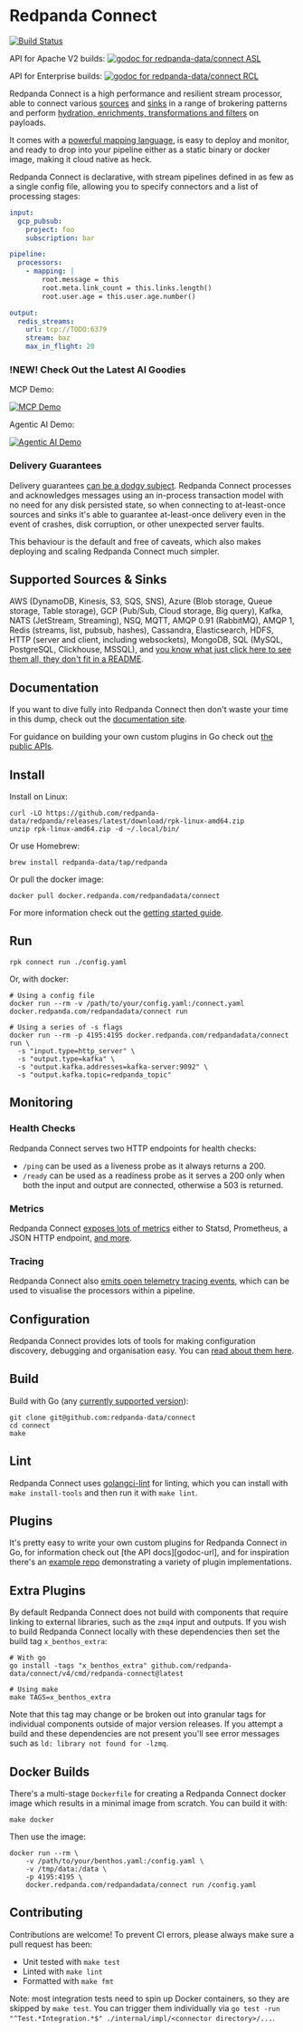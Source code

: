 Redpanda Connect
================

[![Build Status][actions-badge]][actions-url]

API for Apache V2 builds: [![godoc for redpanda-data/connect ASL][godoc-badge]][godoc-url-apache]

API for Enterprise builds: [![godoc for redpanda-data/connect RCL][godoc-badge]][godoc-url-enterprise]

Redpanda Connect is a high performance and resilient stream processor, able to connect various [sources][inputs] and [sinks][outputs] in a range of brokering patterns and perform [hydration, enrichments, transformations and filters][processors] on payloads.

It comes with a [powerful mapping language][bloblang-about], is easy to deploy and monitor, and ready to drop into your pipeline either as a static binary or docker image, making it cloud native as heck.

Redpanda Connect is declarative, with stream pipelines defined in as few as a single config file, allowing you to specify connectors and a list of processing stages:

```yaml
input:
  gcp_pubsub:
    project: foo
    subscription: bar

pipeline:
  processors:
    - mapping: |
        root.message = this
        root.meta.link_count = this.links.length()
        root.user.age = this.user.age.number()

output:
  redis_streams:
    url: tcp://TODO:6379
    stream: baz
    max_in_flight: 20
```

### !NEW! Check Out the Latest AI Goodies

MCP Demo:

[![MCP Demo](https://img.youtube.com/vi/JhF8HMpVmus/0.jpg)](https://www.youtube.com/watch?v=JhF8HMpVmus)

Agentic AI Demo:

[![Agentic AI Demo](https://img.youtube.com/vi/oi8qgtTqQRU/0.jpg)](https://www.youtube.com/watch?v=oi8qgtTqQRU)

### Delivery Guarantees

Delivery guarantees [can be a dodgy subject](https://youtu.be/QmpBOCvY8mY). Redpanda Connect processes and acknowledges messages using an in-process transaction model with no need for any disk persisted state, so when connecting to at-least-once sources and sinks it's able to guarantee at-least-once delivery even in the event of crashes, disk corruption, or other unexpected server faults.

This behaviour is the default and free of caveats, which also makes deploying and scaling Redpanda Connect much simpler.

## Supported Sources & Sinks

AWS (DynamoDB, Kinesis, S3, SQS, SNS), Azure (Blob storage, Queue storage, Table storage), GCP (Pub/Sub, Cloud storage, Big query), Kafka, NATS (JetStream, Streaming), NSQ, MQTT, AMQP 0.91 (RabbitMQ), AMQP 1, Redis (streams, list, pubsub, hashes), Cassandra, Elasticsearch, HDFS, HTTP (server and client, including websockets), MongoDB, SQL (MySQL, PostgreSQL, Clickhouse, MSSQL), and [you know what just click here to see them all, they don't fit in a README][about-categories].

## Documentation

If you want to dive fully into Redpanda Connect then don't waste your time in this dump, check out the [documentation site][general-docs].

For guidance on building your own custom plugins in Go check out [the public APIs](https://pkg.go.dev/github.com/redpanda-data/benthos/v4/public/service).

## Install

Install on Linux:

```shell
curl -LO https://github.com/redpanda-data/redpanda/releases/latest/download/rpk-linux-amd64.zip
unzip rpk-linux-amd64.zip -d ~/.local/bin/
```

Or use Homebrew:

```shell
brew install redpanda-data/tap/redpanda
```

Or pull the docker image:

```shell
docker pull docker.redpanda.com/redpandadata/connect
```

For more information check out the [getting started guide][getting-started].

## Run

```shell
rpk connect run ./config.yaml
```

Or, with docker:

```shell
# Using a config file
docker run --rm -v /path/to/your/config.yaml:/connect.yaml docker.redpanda.com/redpandadata/connect run

# Using a series of -s flags
docker run --rm -p 4195:4195 docker.redpanda.com/redpandadata/connect run \
  -s "input.type=http_server" \
  -s "output.type=kafka" \
  -s "output.kafka.addresses=kafka-server:9092" \
  -s "output.kafka.topic=redpanda_topic"
```

## Monitoring

### Health Checks

Redpanda Connect serves two HTTP endpoints for health checks:
- `/ping` can be used as a liveness probe as it always returns a 200.
- `/ready` can be used as a readiness probe as it serves a 200 only when both the input and output are connected, otherwise a 503 is returned.

### Metrics

Redpanda Connect [exposes lots of metrics][metrics] either to Statsd, Prometheus, a JSON HTTP endpoint, [and more][metrics].

### Tracing

Redpanda Connect also [emits open telemetry tracing events][tracers], which can be used to visualise the processors within a pipeline.

## Configuration

Redpanda Connect provides lots of tools for making configuration discovery, debugging and organisation easy. You can [read about them here][config-doc].

## Build

Build with Go (any [currently supported version](https://go.dev/dl/)):

```shell
git clone git@github.com:redpanda-data/connect
cd connect
make
```

## Lint

Redpanda Connect uses [golangci-lint][golangci-lint] for linting, which you can install with `make install-tools` and then run it with `make lint`.

## Plugins

It's pretty easy to write your own custom plugins for Redpanda Connect in Go, for information check out [the API docs][godoc-url], and for inspiration there's an [example repo][plugin-repo] demonstrating a variety of plugin implementations.

## Extra Plugins

By default Redpanda Connect does not build with components that require linking to external libraries, such as the `zmq4` input and outputs. If you wish to build Redpanda Connect locally with these dependencies then set the build tag `x_benthos_extra`:

```shell
# With go
go install -tags "x_benthos_extra" github.com/redpanda-data/connect/v4/cmd/redpanda-connect@latest

# Using make
make TAGS=x_benthos_extra
```

Note that this tag may change or be broken out into granular tags for individual components outside of major version releases. If you attempt a build and these dependencies are not present you'll see error messages such as `ld: library not found for -lzmq`.

## Docker Builds

There's a multi-stage `Dockerfile` for creating a Redpanda Connect docker image which results in a minimal image from scratch. You can build it with:

```shell
make docker
```

Then use the image:

```shell
docker run --rm \
	-v /path/to/your/benthos.yaml:/config.yaml \
	-v /tmp/data:/data \
	-p 4195:4195 \
	docker.redpanda.com/redpandadata/connect run /config.yaml
```

## Contributing

Contributions are welcome! To prevent CI errors, please always make sure a pull request has been:

- Unit tested with `make test`
- Linted with `make lint`
- Formatted with `make fmt`

Note: most integration tests need to spin up Docker containers, so they are skipped by `make test`. You can trigger
them individually via `go test -run "^Test.*Integration.*$" ./internal/impl/<connector directory>/...`.

[inputs]: https://docs.redpanda.com/redpanda-connect/components/inputs/about
[about-categories]: https://docs.redpanda.com/redpanda-connect/about#components
[processors]: https://docs.redpanda.com/redpanda-connect/components/processors/about
[outputs]: https://docs.redpanda.com/redpanda-connect/components/outputs/about
[metrics]: https://docs.redpanda.com/redpanda-connect/components/metrics/about
[tracers]: https://docs.redpanda.com/redpanda-connect/components/tracers/about
[config-interp]: https://docs.redpanda.com/redpanda-connect/configuration/interpolation
[streams-api]: https://docs.redpanda.com/redpanda-connect/guides/streams_mode/streams_api
[streams-mode]: https://docs.redpanda.com/redpanda-connect/guides/streams_mode/about
[general-docs]: https://docs.redpanda.com/redpanda-connect/about
[bloblang-about]: https://docs.redpanda.com/redpanda-connect/guides/bloblang/about
[config-doc]: https://docs.redpanda.com/redpanda-connect/configuration/about
[releases]: https://github.com/redpanda-data/connect/releases
[plugin-repo]: https://github.com/redpanda-data/redpanda-connect-plugin-example
[getting-started]: https://docs.redpanda.com/redpanda-connect/guides/getting_started

[godoc-badge]: https://pkg.go.dev/badge/github.com/redpanda-data/benthos/v4/public
[godoc-url-apache]: https://pkg.go.dev/github.com/redpanda-data/connect/public/bundle/free/v4
[godoc-url-enterprise]: https://pkg.go.dev/github.com/redpanda-data/connect/public/bundle/enterprise/v4
[actions-badge]: https://github.com/redpanda-data/connect/actions/workflows/test.yml/badge.svg
[actions-url]: https://github.com/redpanda-data/connect/actions/workflows/test.yml

[golangci-lint]: https://golangci-lint.run/
[jaeger]: https://www.jaegertracing.io/
